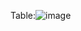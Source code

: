 Table:![image](https://github.com/Imonanoko/database_project/assets/99231417/52141dee-2879-4b76-ba6d-c0671d8b48fc)
